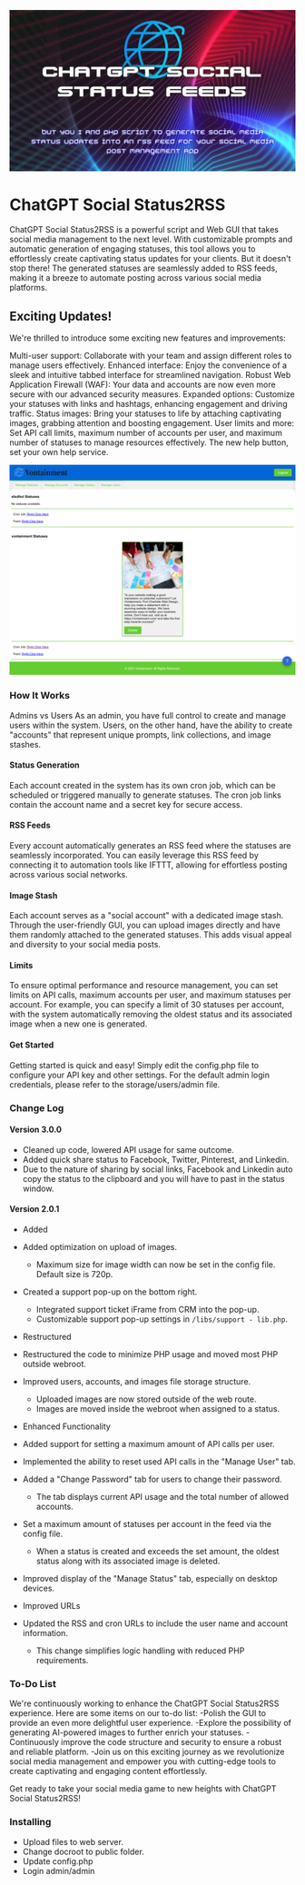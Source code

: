 ![Header](./png_20230324_105953_0000.png)

# ChatGPT Social Status2RSS
ChatGPT Social Status2RSS is a powerful script and Web GUI that takes social media management to the next level. With customizable prompts and automatic generation of engaging statuses, this tool allows you to effortlessly create captivating status updates for your clients. But it doesn't stop there! The generated statuses are seamlessly added to RSS feeds, making it a breeze to automate posting across various social media platforms.

## Exciting Updates!
We're thrilled to introduce some exciting new features and improvements:

Multi-user support: Collaborate with your team and assign different roles to manage users effectively.
Enhanced interface: Enjoy the convenience of a sleek and intuitive tabbed interface for streamlined navigation.
Robust Web Application Firewall (WAF): Your data and accounts are now even more secure with our advanced security measures.
Expanded options: Customize your statuses with links and hashtags, enhancing engagement and driving traffic.
Status images: Bring your statuses to life by attaching captivating images, grabbing attention and boosting engagement.
User limits and more: Set API call limits, maximum number of accounts per user, and maximum number of statuses to manage resources effectively. The new help button, set your own help service.

![GUI](screenshot.png)

### How It Works
Admins vs Users
As an admin, you have full control to create and manage users within the system. Users, on the other hand, have the ability to create "accounts" that represent unique prompts, link collections, and image stashes.

#### Status Generation
Each account created in the system has its own cron job, which can be scheduled or triggered manually to generate statuses. The cron job links contain the account name and a secret key for secure access.

#### RSS Feeds
Every account automatically generates an RSS feed where the statuses are seamlessly incorporated. You can easily leverage this RSS feed by connecting it to automation tools like IFTTT, allowing for effortless posting across various social networks.

#### Image Stash
Each account serves as a "social account" with a dedicated image stash. Through the user-friendly GUI, you can upload images directly and have them randomly attached to the generated statuses. This adds visual appeal and diversity to your social media posts.

#### Limits
To ensure optimal performance and resource management, you can set limits on API calls, maximum accounts per user, and maximum statuses per account. For example, you can specify a limit of 30 statuses per account, with the system automatically removing the oldest status and its associated image when a new one is generated.

#### Get Started
Getting started is quick and easy! Simply edit the config.php file to configure your API key and other settings. For the default admin login credentials, please refer to the storage/users/admin file.

### Change Log

#### Version 3.0.0
- Cleaned up code, lowered API usage for same outcome.
- Added quick share status to Facebook, Twitter, Pinterest, and Linkedin.
 - Due to the nature of sharing by social links, Facebook and Linkedin auto copy the status to the clipboard and you will have to past in the status window.

#### Version 2.0.1
- Added
 - Added optimization on upload of images.
   - Maximum size for image width can now be set in the config file. Default size is 720p.
 - Created a support pop-up on the bottom right.
   - Integrated support ticket iFrame from CRM into the pop-up.
   - Customizable support pop-up settings in `/libs/support - lib.php`.

- Restructured
 - Restructured the code to minimize PHP usage and moved most PHP outside webroot.
 - Improved users, accounts, and images file storage structure.
   - Uploaded images are now stored outside of the web route.
   - Images are moved inside the webroot when assigned to a status.

- Enhanced Functionality
 - Added support for setting a maximum amount of API calls per user.
 - Implemented the ability to reset used API calls in the "Manage User" tab.
 - Added a "Change Password" tab for users to change their password.
   - The tab displays current API usage and the total number of allowed accounts.
 - Set a maximum amount of statuses per account in the feed via the config file.
   - When a status is created and exceeds the set amount, the oldest status along with its associated image is  deleted.
 - Improved display of the "Manage Status" tab, especially on desktop devices.

- Improved URLs
 - Updated the RSS and cron URLs to include the user name and account information.
   - This change simplifies logic handling with reduced PHP requirements.

### To-Do List
We're continuously working to enhance the ChatGPT Social Status2RSS experience. Here are some items on our to-do list:
-Polish the GUI to provide an even more delightful user experience.
-Explore the possibility of generating AI-powered images to further enrich your statuses.
-Continuously improve the code structure and security to ensure a robust and reliable platform.
-Join us on this exciting journey as we revolutionize social media management and empower you with cutting-edge tools to create captivating and engaging content effortlessly.

Get ready to take your social media game to new heights with ChatGPT Social Status2RSS!

### Installing
- Upload files to web server.
- Change docroot to public folder.
- Update config.php
- Login admin/admin